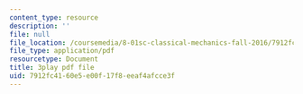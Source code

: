 ```yaml
---
content_type: resource
description: ''
file: null
file_location: /coursemedia/8-01sc-classical-mechanics-fall-2016/7912fc4160e5e00f17f8eeaf4afcce3f_jAcdLZRhYNU.pdf
file_type: application/pdf
resourcetype: Document
title: 3play pdf file
uid: 7912fc41-60e5-e00f-17f8-eeaf4afcce3f
---
```

